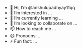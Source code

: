 - 👋 Hi, I’m @anshulupadhyay11qq
- 👀 I’m interested in ...
- 🌱 I’m currently learning ...
- 💞️ I’m looking to collaborate on ...
- 📫 How to reach me ...
- 😄 Pronouns: ...
- ⚡ Fun fact: ...

<!---
anshulupadhyay11qq/anshulupadhyay11qq is a ✨ special ✨ repository because its `README.md` (this file) appears on your GitHub profile.
You can click the Preview link to take a look at your changes.
--->

